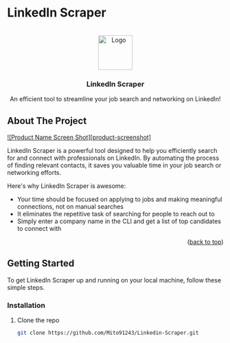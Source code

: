 # LinkedIn Scraper

<a id="readme-top"></a>

<!-- PROJECT LOGO -->
<br />
<div align="center">
  <a href="https://github.com/Mito91243/Linkedin-Scraper/images/First View.png">
    <img src="images/logo.png" alt="Logo" width="80" height="80">
  </a>

  <h3 align="center">LinkedIn Scraper</h3>

  <p align="center">
    An efficient tool to streamline your job search and networking on LinkedIn!
  </p>
</div>

<!-- ABOUT THE PROJECT -->
## About The Project

[![Product Name Screen Shot][product-screenshot]](https://example.com)

LinkedIn Scraper is a powerful tool designed to help you efficiently search for and connect with professionals on LinkedIn. By automating the process of finding relevant contacts, it saves you valuable time in your job search or networking efforts.

Here's why LinkedIn Scraper is awesome:
* Your time should be focused on applying to jobs and making meaningful connections, not on manual searches
* It eliminates the repetitive task of searching for people to reach out to
* Simply enter a company name in the CLI and get a list of top candidates to connect with

<p align="right">(<a href="#readme-top">back to top</a>)</p>

<!-- GETTING STARTED -->
## Getting Started

To get LinkedIn Scraper up and running on your local machine, follow these simple steps.

### Installation

1. Clone the repo
   ```sh
   git clone https://github.com/Mito91243/Linkedin-Scraper.git
